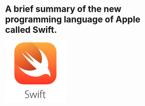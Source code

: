 # A brief summary of the new programming language of Apple called Swift.

![Swift Logo](img/swift.png)